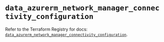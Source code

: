 # `data_azurerm_network_manager_connectivity_configuration`

Refer to the Terraform Registry for docs: [`data_azurerm_network_manager_connectivity_configuration`](https://registry.terraform.io/providers/hashicorp/azurerm/4.35.0/docs/data-sources/network_manager_connectivity_configuration).
